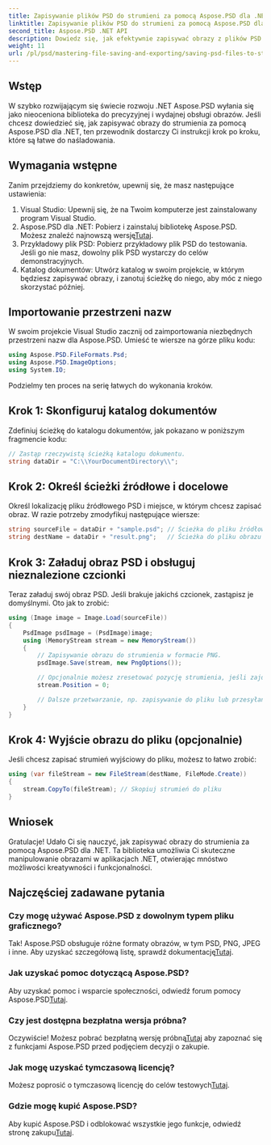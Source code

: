 ```yaml
---
title: Zapisywanie plików PSD do strumieni za pomocą Aspose.PSD dla .NET
linktitle: Zapisywanie plików PSD do strumieni za pomocą Aspose.PSD dla .NET
second_title: Aspose.PSD .NET API
description: Dowiedz się, jak efektywnie zapisywać obrazy z plików PSD do strumieni przy użyciu Aspose.PSD dla .NET. Ten kompleksowy przewodnik krok po kroku obejmuje wymagania wstępne, kody i techniki.
weight: 11
url: /pl/psd/mastering-file-saving-and-exporting/saving-psd-files-to-streams/
---
```

## Wstęp

W szybko rozwijającym się świecie rozwoju .NET Aspose.PSD wyłania się jako nieoceniona biblioteka do precyzyjnej i wydajnej obsługi obrazów. Jeśli chcesz dowiedzieć się, jak zapisywać obrazy do strumienia za pomocą Aspose.PSD dla .NET, ten przewodnik dostarczy Ci instrukcji krok po kroku, które są łatwe do naśladowania.

## Wymagania wstępne

Zanim przejdziemy do konkretów, upewnij się, że masz następujące ustawienia:

1. Visual Studio: Upewnij się, że na Twoim komputerze jest zainstalowany program Visual Studio.
2. Aspose.PSD dla .NET: Pobierz i zainstaluj bibliotekę Aspose.PSD. Możesz znaleźć najnowszą wersję[Tutaj](https://releases.aspose.com/psd/net/).
3. Przykładowy plik PSD: Pobierz przykładowy plik PSD do testowania. Jeśli go nie masz, dowolny plik PSD wystarczy do celów demonstracyjnych.
4. Katalog dokumentów: Utwórz katalog w swoim projekcie, w którym będziesz zapisywać obrazy, i zanotuj ścieżkę do niego, aby móc z niego skorzystać później.

## Importowanie przestrzeni nazw

W swoim projekcie Visual Studio zacznij od zaimportowania niezbędnych przestrzeni nazw dla Aspose.PSD. Umieść te wiersze na górze pliku kodu:

```csharp
using Aspose.PSD.FileFormats.Psd;
using Aspose.PSD.ImageOptions;
using System.IO;
```

Podzielmy ten proces na serię łatwych do wykonania kroków.

## Krok 1: Skonfiguruj katalog dokumentów

Zdefiniuj ścieżkę do katalogu dokumentów, jak pokazano w poniższym fragmencie kodu:

```csharp
// Zastąp rzeczywistą ścieżką katalogu dokumentu.
string dataDir = "C:\\YourDocumentDirectory\\";
```

## Krok 2: Określ ścieżki źródłowe i docelowe

Określ lokalizację pliku źródłowego PSD i miejsce, w którym chcesz zapisać obraz. W razie potrzeby zmodyfikuj następujące wiersze:

```csharp
string sourceFile = dataDir + "sample.psd"; // Ścieżka do pliku źródłowego PSD
string destName = dataDir + "result.png";   // Ścieżka do pliku obrazu wyjściowego
```

## Krok 3: Załaduj obraz PSD i obsługuj nieznalezione czcionki

Teraz załaduj swój obraz PSD. Jeśli brakuje jakichś czcionek, zastąpisz je domyślnymi. Oto jak to zrobić:

```csharp
using (Image image = Image.Load(sourceFile))
{
    PsdImage psdImage = (PsdImage)image;
    using (MemoryStream stream = new MemoryStream())
    {
        // Zapisywanie obrazu do strumienia w formacie PNG.
        psdImage.Save(stream, new PngOptions());

        // Opcjonalnie możesz zresetować pozycję strumienia, jeśli zajdzie taka potrzeba
        stream.Position = 0;

        // Dalsze przetwarzanie, np. zapisywanie do pliku lub przesyłanie przez sieć, może odbywać się tutaj.
    }
}
```

## Krok 4: Wyjście obrazu do pliku (opcjonalnie)

Jeśli chcesz zapisać strumień wyjściowy do pliku, możesz to łatwo zrobić:

```csharp
using (var fileStream = new FileStream(destName, FileMode.Create))
{
    stream.CopyTo(fileStream); // Skopiuj strumień do pliku
}
```

## Wniosek

Gratulacje! Udało Ci się nauczyć, jak zapisywać obrazy do strumienia za pomocą Aspose.PSD dla .NET. Ta biblioteka umożliwia Ci skuteczne manipulowanie obrazami w aplikacjach .NET, otwierając mnóstwo możliwości kreatywności i funkcjonalności.

## Najczęściej zadawane pytania

### Czy mogę używać Aspose.PSD z dowolnym typem pliku graficznego?
 Tak! Aspose.PSD obsługuje różne formaty obrazów, w tym PSD, PNG, JPEG i inne. Aby uzyskać szczegółową listę, sprawdź dokumentację[Tutaj](https://reference.aspose.com/psd/net/).

### Jak uzyskać pomoc dotyczącą Aspose.PSD?
Aby uzyskać pomoc i wsparcie społeczności, odwiedź forum pomocy Aspose.PSD[Tutaj](https://forum.aspose.com/c/psd/34).

### Czy jest dostępna bezpłatna wersja próbna?
 Oczywiście! Możesz pobrać bezpłatną wersję próbną[Tutaj](https://releases.aspose.com/) aby zapoznać się z funkcjami Aspose.PSD przed podjęciem decyzji o zakupie.

### Jak mogę uzyskać tymczasową licencję?
 Możesz poprosić o tymczasową licencję do celów testowych[Tutaj](https://purchase.conholdate.com/temporary-license/).

### Gdzie mogę kupić Aspose.PSD?
 Aby kupić Aspose.PSD i odblokować wszystkie jego funkcje, odwiedź stronę zakupu[Tutaj](https://purchase.conholdate.com/buy).